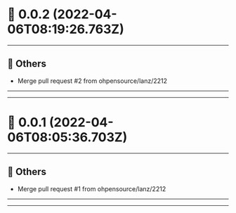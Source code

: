 # :confetti_ball: 0.0.2 (2022-04-06T08:19:26.763Z)
- - -
## :newspaper: Others
* Merge pull request #2 from ohpensource/lanz/2212
- - -
- - -
# :confetti_ball: 0.0.1 (2022-04-06T08:05:36.703Z)
- - -
## :newspaper: Others
* Merge pull request #1 from ohpensource/lanz/2212
- - -
- - -
